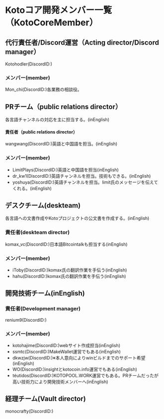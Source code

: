 # Kotoコア開発メンバー一覧（KotoCoreMember）


## 代行責任者/Discord運営（Acting director/Discord manager）
Kotohodler(DiscordID:)  
### メンバー(member)
Mon_chi(DiscordID:)各業務の相談役。

## PRチーム（public relations director）
各言語チャンネルの対応を主に担当する。(inEnglish)  
#### 責任者（public relations director）
wangwang(DiscordID:)英語と中国語を担当。(inEnglish)
### メンバー(member)
- LimitPlays(DiscordID:)英語と中国語を担当(inEnglish)
- dr_kw1(DiscordID:)英語チャンネルを担当。技術もできる。(inEnglish)  
- yoshuya(DiscordID:)英語チャンネルを担当。limit氏のメッセージを伝えてくれる。(inEnglish)  


## デスクチーム(deskteam)
各言語への文書作成やKotoプロジェクトの公文書を作成する。(inEnglish)  
### 責任者(deskteam director)  
komax_vc(DiscordID:)日本語Bitcointalkも担当する(inEnglish)    
### メンバー(member)
- iToby(DiscordID:)komax氏の翻訳作業を手伝う(inEnglish)  
- hahu(DiscordID:)komax氏の翻訳作業を手伝う(inEnglish)  


## 開発技術チーム(inEnglish)
### 責任者(Development manager)
renium9(DiscordID:)
### メンバー(member)
- kotohajime(DiscordID:)webサイト作成担当(inEnglish)  
- ssmtc(DiscordID:)MakeWallet運営でもある(inEnglish)  
- dkwzjw(DiscordID:)※本人意向によりwinビルドまでのサポート希望(inEnglish)  
- WO(DiscordID:)insightとkotocoin.info運営でもある(inEnglish)  
- téutidos(DiscordID:)KOTOPOOL.WORK運営でもある。PRチームだったが高い技術力により開発技術メンバーへ(inEnglish)  


## 経理チーム(Vault director)
monocrafty(DiscordID:)
